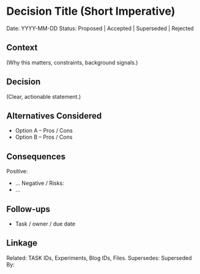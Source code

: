 # Decision Title (Short Imperative)
Date: YYYY-MM-DD
Status: Proposed | Accepted | Superseded | Rejected

## Context
(Why this matters, constraints, background signals.)

## Decision
(Clear, actionable statement.)

## Alternatives Considered
- Option A – Pros / Cons
- Option B – Pros / Cons

## Consequences
Positive:
- ...
Negative / Risks:
- ...

## Follow-ups
- Task / owner / due date

## Linkage
Related: TASK IDs, Experiments, Blog IDs, Files.
Supersedes: <older decision>
Superseded By: <future decision>
